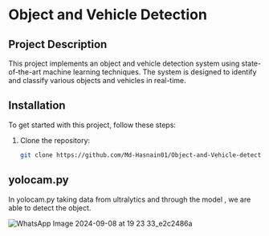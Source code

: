 # Object and Vehicle Detection

## Project Description

This project implements an object and vehicle detection system using state-of-the-art machine learning techniques. The system is designed to identify and classify various objects and vehicles in real-time.


## Installation

To get started with this project, follow these steps:

1. Clone the repository:
   ```bash
   git clone https://github.com/Md-Hasnain01/Object-and-Vehicle-detection.git


## yolocam.py

In yolocam.py taking data from ultralytics and through the model , we are able to detect the object.

![WhatsApp Image 2024-09-08 at 19 23 33_e2c2486a](https://github.com/user-attachments/assets/dc7efc7b-01ac-4f5f-90f4-4a417f9af18a)


